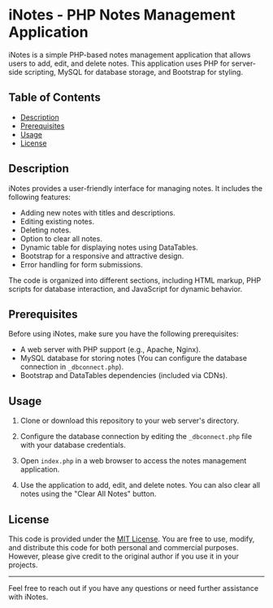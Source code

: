# iNotes - PHP Notes Management Application

iNotes is a simple PHP-based notes management application that allows users to add, edit, and delete notes. This application uses PHP for server-side scripting, MySQL for database storage, and Bootstrap for styling.

## Table of Contents

- [Description](#description)
- [Prerequisites](#prerequisites)
- [Usage](#usage)
- [License](#license)

## Description

iNotes provides a user-friendly interface for managing notes. It includes the following features:

- Adding new notes with titles and descriptions.
- Editing existing notes.
- Deleting notes.
- Option to clear all notes.
- Dynamic table for displaying notes using DataTables.
- Bootstrap for a responsive and attractive design.
- Error handling for form submissions.

The code is organized into different sections, including HTML markup, PHP scripts for database interaction, and JavaScript for dynamic behavior.

## Prerequisites

Before using iNotes, make sure you have the following prerequisites:

- A web server with PHP support (e.g., Apache, Nginx).
- MySQL database for storing notes (You can configure the database connection in `_dbconnect.php`).
- Bootstrap and DataTables dependencies (included via CDNs).

## Usage

1. Clone or download this repository to your web server's directory.

2. Configure the database connection by editing the `_dbconnect.php` file with your database credentials.

3. Open `index.php` in a web browser to access the notes management application.

4. Use the application to add, edit, and delete notes. You can also clear all notes using the "Clear All Notes" button.

## License

This code is provided under the [MIT License](LICENSE). You are free to use, modify, and distribute this code for both personal and commercial purposes. However, please give credit to the original author if you use it in your projects.

---

Feel free to reach out if you have any questions or need further assistance with iNotes.
